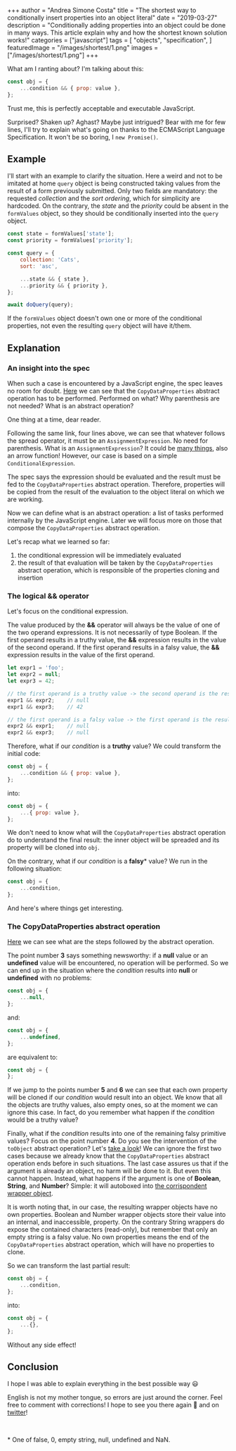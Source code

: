 +++
author = "Andrea Simone Costa"
title = "The shortest way to conditionally insert properties into an object literal"
date = "2019-03-27"
description = "Conditionally adding properties into an object could be done in many ways. This article explain why and how the shortest known solution works!"
categories = ["javascript"]
tags = [
    "objects",
    "specification",
]
featuredImage = "/images/shortest/1.png"
images = ["/images/shortest/1.png"]
+++

What am I ranting about?
I'm talking about this:

```js
const obj = {
    ...condition && { prop: value },
};
```

Trust me, this is perfectly acceptable and executable JavaScript.

Surprised? Shaken up? Aghast? Maybe just intrigued?
Bear with me for few lines, I'll try to explain what's going on thanks to the ECMAScript Language Specification.
It won't be so boring, I `new Promise()`.

## Example

I'll start with an example to clarify the situation.
Here a weird and not to be imitated at home `query` object is being constructed taking values from the result of a form previously submitted.
Only two fields are mandatory: the requested _collection_ and the _sort ordering_, which for simplicity are hardcoded.
On the contrary, the _state_ and the _priority_ could be absent in the `formValues` object, so they should be conditionally inserted into the `query` object.

```js
const state = formValues['state'];
const priority = formValues['priority'];

const query = {
    collection: 'Cats',  
    sort: 'asc',

    ...state && { state },
    ...priority && { priority },
};

await doQuery(query);
```

If the `formValues` object doesn't own one or more of the conditional properties, not even the resulting `query` object will have it/them.

## Explanation

### An insight into the spec

When such a case is encountered by a JavaScript engine, the spec leaves no room for doubt. [Here](https://tc39.github.io/ecma262/#sec-object-initializer-runtime-semantics-propertydefinitionevaluation) we can see that the `CopyDataProperties` abstract operation has to be performed.
Performed on what? Why parenthesis are not needed? What is an abstract operation?

One thing at a time, dear reader.

Following the same link, four lines above, we can see that whatever follows the spread operator, it must be an `AssignmentExpression`. No need for parenthesis. What is an `AssignmentExpression`? It could be [many things](https://tc39.github.io/ecma262/#prod-AssignmentExpression), also an arrow function! However, our case is based on a simple `ConditionalExpression`.

The spec says the expression should be evaluated and the result must be fed to the `CopyDataProperties` abstract operation. Therefore, properties will be copied from the result of the evaluation to the object literal on which we are working.

Now we can define what is an abstract operation: a list of tasks performed internally by the JavaScript engine. Later we will focus more on those that compose the `CopyDataProperties` abstract operation.

Let's recap what we learned so far:

1. the conditional expression will be immediately evaluated
2. the result of that evaluation will be taken by the `CopyDataProperties` abstract operation, which is responsible of the properties cloning and insertion

### The logical && operator

Let's focus on the conditional expression.

The value produced by the __&&__ operator will always be the value of one of the two operand expressions. It is not necessarily of type Boolean.
If the first operand results in a truthy value, the __&&__ expression results in the value of the second operand. If the first operand results in a falsy value, the __&&__ expression results in the value of the first operand.

```js
let expr1 = 'foo';
let expr2 = null;
let expr3 = 42;

// the first operand is a truthy value -> the second operand is the result
expr1 && expr2;    // null
expr1 && expr3;    // 42

// the first operand is a falsy value -> the first operand is the result
expr2 && expr1;    // null
expr2 && expr3;    // null

```

Therefore, what if our _condition_ is a __truthy__ value? We could transform the initial code:

```js
const obj = {
    ...condition && { prop: value },
};
```

into:

```js
const obj = {
    ...{ prop: value },
};
```

We don't need to know what will the `CopyDataProperties` abstract operation do to understand the final result: the inner object will be spreaded and its property will be cloned into `obj`.

On the contrary, what if our _condition_ is a __falsy__* value? We run in the following situation:

```js
const obj = {
    ...condition,
};
```

And here's where things get interesting.

### The CopyDataProperties abstract operation

[Here](https://tc39.github.io/ecma262/#sec-copydataproperties) we can see what are the steps followed by the abstract operation.

The point number __3__ says something newsworthy: if a __null__ value or an __undefined__ value will be encountered, no operation will be performed.
So we can end up in the situation where the _condition_ results into __null__ or __undefined__ with no problems:

```js
const obj = {
    ...null,
};
```

and:

```js
const obj = {
    ...undefined,
};
```

are equivalent to:

```js
const obj = {
};
```

If we jump to the points number __5__ and __6__ we can see that each own property will be cloned if our _condition_ would result into an object. We know that all the objects are truthy values, also empty ones, so at the moment we can ignore this case. In fact, do you remember what happen if the _condition_ would be a truthy value?

Finally, what if the _condition_ results into one of the remaining falsy primitive values?
Focus on the point number __4__. Do you see the intervention of the `toObject` abstract operation? Let's [take a look](https://tc39.github.io/ecma262/#sec-toobject)!
We can ignore the first two cases because we already know that the `CopyDataProperties` abstract operation ends before in such situations.
The last case assures us that if the argument is already an object, no harm will be done to it. But even this cannot happen.
Instead, what happens if the argument is one of __Boolean__, __String__, and __Number__? Simple: it will autoboxed into [the corrispondent wrapper object](https://github.com/getify/You-Dont-Know-JS/blob/master/types%20%26%20grammar/ch3.md#boxing-wrappers).

It is worth noting that, in our case, the resulting wrapper objects have no own properties. Boolean and Number wrapper objects store their value into an internal, and inaccessible, property. On the contrary String wrappers do expose the contained characters (read-only), but remember that only an empty string is a falsy value.
No own properties means the end of the `CopyDataProperties` abstract operation, which will have no properties to clone.

So we can transform the last partial result:

```js
const obj = {
    ...condition,
};
```

into:

```js
const obj = {
    ...{},
};
```

Without any side effect!

## Conclusion

I hope I was able to explain everything in the best possible way 😃

English is not my mother tongue, so errors are just around the corner.
Feel free to comment with corrections!
I hope to see you there again 🙂 and on [twitter](https://twitter.com/JFieldEffectT)!

&nbsp;

\* One of false, 0, empty string, null, undefined and NaN.
